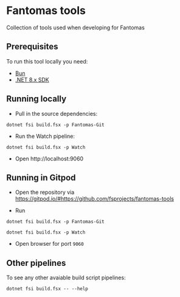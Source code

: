 # Fantomas tools

Collection of tools used when developing for Fantomas

## Prerequisites

To run this tool locally you need:

* [Bun](https://bun.sh/)
* [.NET 8.x SDK](https://dotnet.microsoft.com/en-us/download/dotnet/8.0)

## Running locally

* Pull in the source dependencies:

```shell
dotnet fsi build.fsx -p Fantomas-Git
```

* Run the Watch pipeline:

```shell
dotnet fsi build.fsx -p Watch
```

* Open http://localhost:9060

## Running in Gitpod

* Open the repository via https://gitpod.io/#https://github.com/fsprojects/fantomas-tools

* Run

```shell
dotnet fsi build.fsx -p Fantomas-Git
```

```shell
dotnet fsi build.fsx -p Watch
```

* Open browser for port `9060`

## Other pipelines

To see any other avaiable build script pipelines:

```shell
dotnet fsi build.fsx -- --help
```